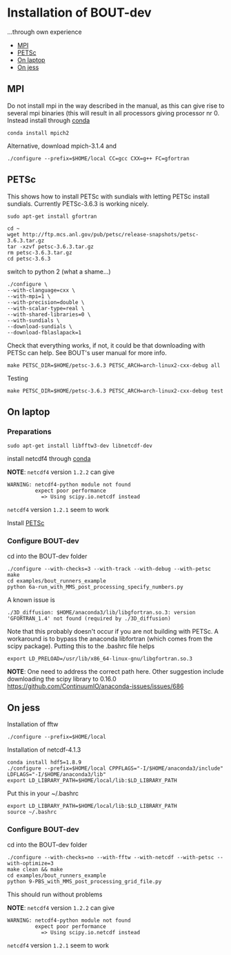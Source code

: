 # Installation of BOUT-dev

...through own experience

- [MPI](#mpi)
- [PETSc](#petsc)
- [On laptop](#on-laptop)
- [On jess](#on-jess)

## MPI
Do not install mpi in the way described in the manual, as this can give rise to
several mpi binaries (this will result in all processors giving processor nr 0.
Instead install through [conda](python.md)

```
conda install mpich2
```

Alternative, download mpich-3.1.4 and

```
./configure --prefix=$HOME/local CC=gcc CXX=g++ FC=gfortran
```

## PETSc
This shows how to install PETSc with sundials with letting PETSc install
sundials.
Currently PETSc-3.6.3 is working nicely.
```
sudo apt-get install gfortran
```

```
cd ~
wget http://ftp.mcs.anl.gov/pub/petsc/release-snapshots/petsc-3.6.3.tar.gz
tar -xzvf petsc-3.6.3.tar.gz
rm petsc-3.6.3.tar.gz
cd petsc-3.6.3
```

switch to python 2 (what a shame...)

```
./configure \
--with-clanguage=cxx \
--with-mpi=1 \
--with-precision=double \
--with-scalar-type=real \
--with-shared-libraries=0 \
--with-sundials \
--download-sundials \
--download-fblaslapack=1
```

Check that everything works, if not, it could be that downloading with PETSc
can help. See BOUT's user manual for more info.

```
make PETSC_DIR=$HOME/petsc-3.6.3 PETSC_ARCH=arch-linux2-cxx-debug all
```

Testing

```
make PETSC_DIR=$HOME/petsc-3.6.3 PETSC_ARCH=arch-linux2-cxx-debug test
```

## On laptop
### Preparations
```
sudo apt-get install libfftw3-dev libnetcdf-dev
```
install netcdf4 through [conda](python.md)

**NOTE**: `netcdf4` version `1.2.2` can give

```
WARNING: netcdf4-python module not found
         expect poor performance
           => Using scipy.io.netcdf instead
```

`netcdf4` version `1.2.1` seem to work

Install [PETSc](#petsc)



### Configure BOUT-dev
cd into the BOUT-dev folder
```
./configure --with-checks=3 --with-track --with-debug --with-petsc
make
cd examples/bout_runners_example
python 6a-run_with_MMS_post_processing_specify_numbers.py
```
A known issue is
```
./3D_diffusion: $HOME/anaconda3/lib/libgfortran.so.3: version 'GFORTRAN_1.4' not found (required by ./3D_diffusion)
```
Note that this probably doesn't occur if you are not building with PETSc.
A workaround is to bypass the anaconda libfortran (which comes from the scipy
package). Putting this to the .bashrc file helps
```
export LD_PRELOAD=/usr/lib/x86_64-linux-gnu/libgfortran.so.3
```
**NOTE**: One need to address the correct path here. Other suggestion include
downloading the scipy library to 0.16.0
https://github.com/ContinuumIO/anaconda-issues/issues/686

## On jess
Installation of fftw
```
./configure --prefix=$HOME/local
```
Installation of netcdf-4.1.3
```
conda install hdf5=1.8.9
./configure --prefix=$HOME/local CPPFLAGS="-I/$HOME/anaconda3/include" LDFLAGS="-I/$HOME/anaconda3/lib"
export LD_LIBRARY_PATH=$HOME/local/lib:$LD_LIBRARY_PATH
```
Put this in your ~/.bashrc
```
export LD_LIBRARY_PATH=$HOME/local/lib:$LD_LIBRARY_PATH
source ~/.bashrc
```

### Configure BOUT-dev
cd into the BOUT-dev folder
```
./configure --with-checks=no --with-fftw --with-netcdf --with-petsc --with-optimize=3
make clean && make
cd examples/bout_runners_example
python 9-PBS_with_MMS_post_processing_grid_file.py
```
This should run without problems

**NOTE**: `netcdf4` version `1.2.2` can give

```
WARNING: netcdf4-python module not found
         expect poor performance
           => Using scipy.io.netcdf instead
```

`netcdf4` version `1.2.1` seem to work
